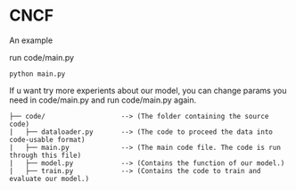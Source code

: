 # CNCF

An example 

run code/main.py

    python main.py
If u want try more experients about our model, you can change params you need in code/main.py and run code/main.py again.



```
├── code/                   --> (The folder containing the source code)
|   ├── dataloader.py       --> (The code to proceed the data into code-usable format)
|   ├── main.py             --> (The main code file. The code is run through this file)
|   ├── model.py            --> (Contains the function of our model.)
|   ├── train.py            --> (Contains the code to train and evaluate our model.)
